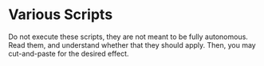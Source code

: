 
Various Scripts
===============

Do not execute these scripts, they are not meant to be fully autonomous. Read 
them, and understand whether that they should apply.  Then, you may 
cut-and-paste for the desired effect.    
